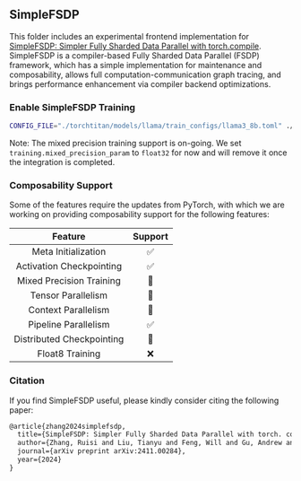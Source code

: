 ## SimpleFSDP

This folder includes an experimental frontend implementation for [SimpleFSDP: Simpler Fully Sharded Data Parallel with torch.compile](https://arxiv.org/abs/2411.00284). SimpleFSDP is a compiler-based Fully Sharded Data Parallel (FSDP) framework, which has a simple implementation for maintenance and composability, allows full computation-communication graph tracing, and brings performance enhancement via compiler backend optimizations.

### Enable SimpleFSDP Training

```bash
CONFIG_FILE="./torchtitan/models/llama/train_configs/llama3_8b.toml" ./run_train.sh --model.name llama3_simple_fsdp --training.compile --training.mixed_precision_param float32
```

Note: The mixed precision training support is on-going. We set `training.mixed_precision_param` to `float32` for now and will remove it once the integration is completed.

### Composability Support

Some of the features require the updates from PyTorch, with which we are working on providing composability support for the following features:

| Feature | Support |
| :--------: | :--------: |
|Meta Initialization| ✅ |
|Activation Checkpointing| ✅ |
|Mixed Precision Training| 🚧 |
|Tensor Parallelism| 🚧 |
|Context Parallelism| 🚧 |
|Pipeline Parallelism| ✅ |
|Distributed Checkpointing| 🚧 |
|Float8 Training| ❌ |


### Citation

If you find SimpleFSDP useful, please kindly consider citing the following paper:

```latex
@article{zhang2024simplefsdp,
  title={SimpleFSDP: Simpler Fully Sharded Data Parallel with torch. compile},
  author={Zhang, Ruisi and Liu, Tianyu and Feng, Will and Gu, Andrew and Purandare, Sanket and Liang, Wanchao and Massa, Francisco},
  journal={arXiv preprint arXiv:2411.00284},
  year={2024}
}
```

